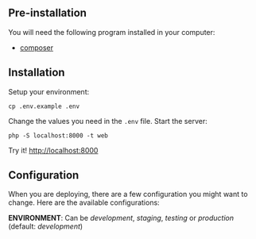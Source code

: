 ## Pre-installation

You will need the following program installed in your computer:

- [composer](https://getcomposer.org/download/)


## Installation

Setup your environment:
```
cp .env.example .env
```
Change the values you need in the `.env` file.
Start the server:
```
php -S localhost:8000 -t web
```
Try it! [http://localhost:8000](http://localhost:8000)

## Configuration

When you are deploying, there are a few configuration you might want to change. Here are the available configurations:

**ENVIRONMENT**: Can be _development_, _staging_, _testing_ or _production_ (default: _development_)

